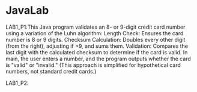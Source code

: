 # JavaLab
LAB1_P1:This Java program validates an 8- or 9-digit credit card number using a variation of the Luhn algorithm:
Length Check: Ensures the card number is 8 or 9 digits.
Checksum Calculation: Doubles every other digit (from the right), adjusting if >9, and sums them.
Validation: Compares the last digit with the calculated checksum to determine if the card is valid.
In main, the user enters a number, and the program outputs whether the card is "valid" or "invalid."
(This approach is simplified for hypothetical card numbers, not standard credit cards.)

LAB1_P2:
